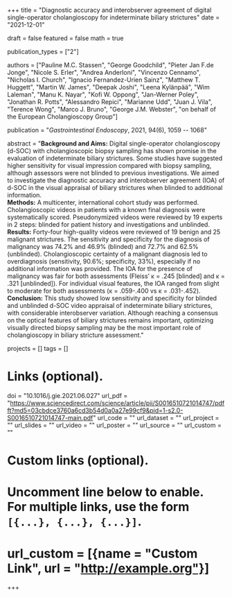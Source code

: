 +++
title = "Diagnostic accuracy and interobserver agreement of digital single-operator cholangioscopy for indeterminate biliary strictures"
date = "2021-12-01"

draft = false
featured = false
math = true

publication_types = ["2"]

authors = ["Pauline M.C. Stassen", "George Goodchild", "Pieter Jan F.de Jonge",
"Nicole S. Erler", "Andrea Anderloni", "Vincenzo Cennamo", "Nicholas I. Church",
"Ignacio Fernandez-Urien Sainz", "Matthew T. Huggett", "Martin W. James",
"Deepak Joshi", "Leena Kylänpää", "Wim Laleman", "Manu K. Nayar", "Kofi W. Oppong",
"Jan-Werner Poley", "Jonathan R. Potts", "Alessandro Repici",
"Marianne Udd", "Juan J. Vila", "Terence Wong", "Marco J. Bruno",
"George J.M. Webster", "on behalf of the European Cholangioscopy Group"]

publication = "*Gastrointestinal Endoscopy*, 2021, 94(6), 1059 -- 1068"

abstract = "**Background and Aims:** Digital single-operator cholangioscopy (d-SOC) with cholangioscopic biopsy sampling has shown promise in the evaluation of indeterminate biliary strictures. Some studies have suggested higher sensitivity for visual impression compared with biopsy sampling, although assessors were not blinded to previous investigations. We aimed to investigate the diagnostic accuracy and interobserver agreement (IOA) of d-SOC in the visual appraisal of biliary strictures when blinded to additional information.<br>**Methods:** A multicenter, international cohort study was performed. Cholangioscopic videos in patients with a known final diagnosis were systematically scored. Pseudonymized videos were reviewed by 19 experts in 2 steps: blinded for patient history and investigations and unblinded.<br>**Results:** Forty-four high-quality videos were reviewed of 19 benign and 25 malignant strictures. The sensitivity and specificity for the diagnosis of malignancy was 74.2% and 46.9% (blinded) and 72.7% and 62.5% (unblinded). Cholangioscopic certainty of a malignant diagnosis led to overdiagnosis (sensitivity, 90.6%; specificity, 33%), especially if no additional information was provided. The IOA for the presence of malignancy was fair for both assessments (Fleiss’ κ = .245 [blinded] and κ = .321 [unblinded]). For individual visual features, the IOA ranged from slight to moderate for both assessments (κ = .059-.400 vs κ = .031-.452).<br>**Conclusion:** This study showed low sensitivity and specificity for blinded and unblinded d-SOC video appraisal of indeterminate biliary strictures, with considerable interobserver variation. Although reaching a consensus on the optical features of biliary strictures remains important, optimizing visually directed biopsy sampling may be the most important role of cholangioscopy in biliary stricture assessment."


projects = []
tags = []

# Links (optional).
doi = "10.1016/j.gie.2021.06.027"
url_pdf = "https://www.sciencedirect.com/science/article/pii/S0016510721014747/pdfft?md5=03cbdce3760a6cd3b54d0a0a27e99cf9&pid=1-s2.0-S0016510721014747-main.pdf"
url_code = ""
url_dataset = ""
url_project = ""
url_slides = ""
url_video = ""
url_poster = ""
url_source = ""
url_custom = ""

# Custom links (optional).
#   Uncomment line below to enable. For multiple links, use the form `[{...}, {...}, {...}]`.
# url_custom = [{name = "Custom Link", url = "http://example.org"}]
+++
